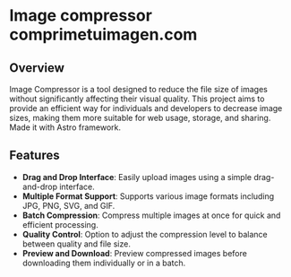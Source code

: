 # Image compressor comprimetuimagen.com

## Overview

Image Compressor is a tool designed to reduce the file size of images without significantly affecting their visual quality. This project aims to provide an efficient way for individuals and developers to decrease image sizes, making them more suitable for web usage, storage, and sharing. Made it with Astro framework.

## Features

- **Drag and Drop Interface**: Easily upload images using a simple drag-and-drop interface.
- **Multiple Format Support**: Supports various image formats including JPG, PNG, SVG, and GIF.
- **Batch Compression**: Compress multiple images at once for quick and efficient processing.
- **Quality Control**: Option to adjust the compression level to balance between quality and file size.
- **Preview and Download**: Preview compressed images before downloading them individually or in a batch.


